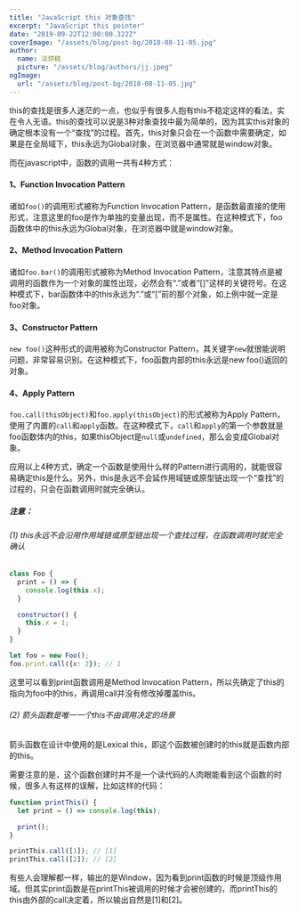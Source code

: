 ```yaml
---
title: "JavaScript this 对象查找"
excerpt: "JavaScript this pointer"
date: "2019-09-22T12:00:00.322Z"
coverImage: "/assets/blog/post-bg/2018-08-11-05.jpg"
author:
  name: 淡烘糕
  picture: "/assets/blog/authors/jj.jpeg"
ogImage:
  url: "/assets/blog/post-bg/2018-08-11-05.jpg"
---
```


this的查找是很多人迷茫的一点，也似乎有很多人抱有this不稳定这样的看法，实在令人无语。this的查找可以说是3种对象查找中最为简单的，因为其实this对象的确定根本没有一个“查找”的过程。首先，this对象只会在一个函数中需要确定，如果是在全局域下，this永远为Global对象，在浏览器中通常就是window对象。

而在javascript中，函数的调用一共有4种方式：

#### 1、Function Invocation Pattern

诸如`foo()`的调用形式被称为Function Invocation Pattern，是函数最直接的使用形式，注意这里的foo是作为单独的变量出现，而不是属性。在这种模式下，foo函数体中的this永远为Global对象，在浏览器中就是window对象。

#### 2、Method Invocation Pattern

诸如`foo.bar()`的调用形式被称为Method Invocation Pattern，注意其特点是被调用的函数作为一个对象的属性出现，必然会有“.”或者“[]”这样的关键符号。在这种模式下，bar函数体中的this永远为“.”或“[”前的那个对象，如上例中就一定是foo对象。

#### 3、Constructor Pattern

`new foo()`这种形式的调用被称为Constructor Pattern，其关键字`new`就很能说明问题，非常容易识别。在这种模式下，foo函数内部的this永远是new foo()返回的对象。

#### 4、Apply Pattern

`foo.call(thisObject)`和`foo.apply(thisObject)`的形式被称为Apply Pattern，使用了内置的`call`和`apply`函数。在这种模式下，`call`和`apply`的第一个参数就是foo函数体内的this，如果thisObject是`null`或`undefined`，那么会变成Global对象。

应用以上4种方式，确定一个函数是使用什么样的Pattern进行调用的，就能很容易确定this是什么。另外，this是永远不会延作用域链或原型链出现一个“查找”的过程的，只会在函数调用时就完全确认。

##### 注意：

###### (1) this永远不会沿用作用域链或原型链出现一个查找过程，在函数调用时就完全确认
```js
class Foo {
  print = () => {
    console.log(this.x);
  }

  constructor() {
    this.x = 1;
  }
}

let foo = new Foo();
foo.print.call({x: 2}); // 1
```
这里可以看到print函数调用是Method Invocation Pattern，所以先确定了this的指向为foo中的this，再调用call并没有修改掉覆盖this。

###### (2) 箭头函数是唯一一个this不由调用决定的场景

箭头函数在设计中使用的是Lexical this，即这个函数被创建时的this就是函数内部的this。

需要注意的是，这个函数创建时并不是一个读代码的人肉眼能看到这个函数的时候，很多人有这样的误解，比如这样的代码：

```js
function printThis() {
  let print = () => console.log(this);

  print();
}

printThis.call([1]); // [1]
printThis.call([2]); // [2]
```

有些人会理解都一样，输出的是Window，因为看到print函数的时候是顶级作用域。但其实print函数是在printThis被调用的时候才会被创建的，而printThis的this由外部的call决定着，所以输出自然是[1]和[2]。
